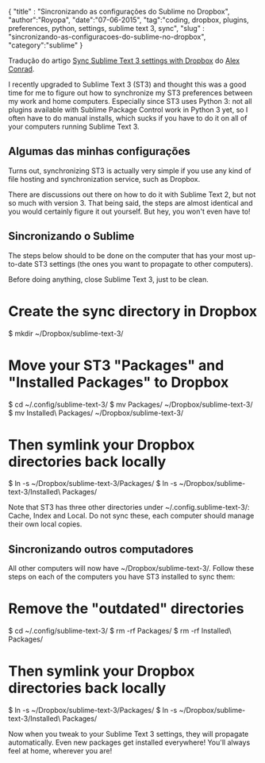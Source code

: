 {
"title" : "Sincronizando as configurações do Sublime no Dropbox",
"author":"Royopa",
"date":"07-06-2015",
"tag":"coding, dropbox, plugins, preferences, python, settings, sublime text 3, sync",
"slug" : "sincronizando-as-configuracoes-do-sublime-no-dropbox",
"category":"sublime"
}

Tradução do artigo [Sync Sublime Text 3 settings with Dropbox](http://www.alexconrad.org/2013/07/sync-sublime-text-3-settings-with.html) do [Alex Conrad](https://twitter.com/alexconrad).

I recently upgraded to Sublime Text 3 (ST3) and thought this was a good time for me to figure out how to synchronize my ST3 preferences between my work and home computers. Especially since ST3 uses Python 3: not all plugins available with Sublime Package Control work in Python 3 yet, so I often have to do manual installs, which sucks if you have to do it on all of your computers running Sublime Text 3.

Algumas das minhas configurações
--------------------------------

Turns out, synchronizing ST3 is actually very simple if you use any kind of file hosting and synchronization service, such as Dropbox. 

There are discussions out there on how to do it with Sublime Text 2, but not so much with version 3. That being said, the steps are almost identical and you would certainly figure it out yourself. But hey, you won't even have to!

Sincronizando o Sublime
-----------------------

The steps below should to be done on the computer that has your most up-to-date ST3 settings (the ones you want to propagate to other computers).

Before doing anything, close Sublime Text 3, just to be clean.

# Create the sync directory in Dropbox
$ mkdir ~/Dropbox/sublime-text-3/

# Move your ST3 "Packages" and "Installed Packages" to Dropbox
$ cd ~/.config/sublime-text-3/
$ mv Packages/ ~/Dropbox/sublime-text-3/
$ mv Installed\ Packages/ ~/Dropbox/sublime-text-3/

# Then symlink your Dropbox directories back locally
$ ln -s ~/Dropbox/sublime-text-3/Packages/
$ ln -s ~/Dropbox/sublime-text-3/Installed\ Packages/

Note that ST3 has three other directories under ~/.config.sublime-text-3/: Cache, Index and Local. Do not sync these, each computer should manage their own local copies.

Sincronizando outros computadores
---------------------------------

All other computers will now have ~/Dropbox/sublime-text-3/. Follow these steps on each of the computers you have ST3 installed to sync them:

# Remove the "outdated" directories
$ cd ~/.config/sublime-text-3/
$ rm -rf Packages/
$ rm -rf Installed\ Packages/

# Then symlink your Dropbox directories back locally
$ ln -s ~/Dropbox/sublime-text-3/Packages/
$ ln -s ~/Dropbox/sublime-text-3/Installed\ Packages/

Now when you tweak to your Sublime Text 3 settings, they will propagate automatically. Even new packages get installed everywhere! You'll always feel at home, wherever you are!
